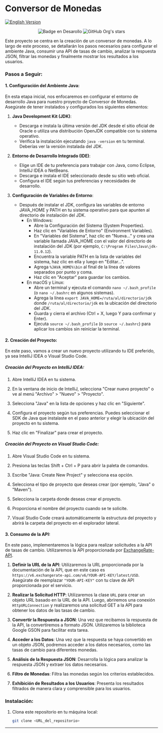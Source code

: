# Conversor de Monedas


[![English Version](https://img.shields.io/badge/English%20Version-README.md-blue)](README.md)


<p align="center">
  <img src="https://img.shields.io/badge/STATUS-EN%20DESARROLLO-yellow" alt="Badge en Desarollo">
  <img src="https://img.shields.io/github/stars/atomikbiohazard?style=social" alt="GitHub Org's stars">
</p>


Este proyecto se centra en la creación de un conversor de monedas. A lo largo de este proceso, se detallarán los pasos necesarios para configurar el ambiente Java, consumir una API de tasas de cambio, analizar la respuesta JSON, filtrar las monedas y finalmente mostrar los resultados a los usuarios.


### Pasos a Seguir:

#### 1. Configuración del Ambiente Java:

En esta etapa inicial, nos enfocaremos en configurar el entorno de desarrollo Java para nuestro proyecto de Conversor de Monedas. Asegúrate de tener instalados y configurados los siguientes elementos:

1. **Java Development Kit (JDK)**:
   - Descarga e instala la última versión del JDK desde el sitio oficial de Oracle o utiliza una distribución OpenJDK compatible con tu sistema operativo.
   - Verifica la instalación ejecutando `java -version` en tu terminal. Deberías ver la versión instalada del JDK.

2. **Entorno de Desarrollo Integrado (IDE)**:
   - Elige un IDE de tu preferencia para trabajar con Java, como Eclipse, IntelliJ IDEA o NetBeans.
   - Descarga e instala el IDE seleccionado desde su sitio web oficial.
   - Configura el IDE según tus preferencias y necesidades de desarrollo.

3. **Configuración de Variables de Entorno**:
   - Después de instalar el JDK, configura las variables de entorno JAVA_HOME y PATH en tu sistema operativo para que apunten al directorio de instalación del JDK.
     - En Windows:
       - Abre la Configuración del Sistema (System Properties).
       - Haz clic en "Variables de Entorno" (Environment Variables).
       - En "Variables del Sistema", haz clic en "Nueva..." y crea una variable llamada JAVA_HOME con el valor del directorio de instalación del JDK (por ejemplo, `C:\Program Files\Java\jdk-11.0.12`).
       - Encuentra la variable PATH en la lista de variables del sistema, haz clic en ella y luego en "Editar...".
       - Agrega `%JAVA_HOME%\bin` al final de la línea de valores separados por punto y coma.
       - Haz clic en "Aceptar" para guardar los cambios.
     - En macOS y Linux:
       - Abre un terminal y ejecuta el comando `nano ~/.bash_profile` (o `nano ~/.bashrc` en algunos sistemas).
       - Agrega la línea `export JAVA_HOME=/ruta/al/directorio/jdk` donde `/ruta/al/directorio/jdk` es la ubicación del directorio del JDK.
       - Guarda y cierra el archivo (Ctrl + X, luego Y para confirmar y Enter).
       - Ejecuta `source ~/.bash_profile` (o `source ~/.bashrc`) para aplicar los cambios sin reiniciar la terminal.


#### 2. Creación del Proyecto:

En este paso, vamos a crear un nuevo proyecto utilizando tu IDE preferido, ya sea IntelliJ IDEA o Visual Studio Code.

##### Creación del Proyecto en IntelliJ IDEA:

1. Abre IntelliJ IDEA en tu sistema.

2. En la ventana de inicio de IntelliJ, selecciona "Crear nuevo proyecto" o ve al menú "Archivo" > "Nuevo" > "Proyecto".

3. Selecciona "Java" en la lista de opciones y haz clic en "Siguiente".

4. Configura el proyecto según tus preferencias. Puedes seleccionar el SDK de Java que instalaste en el paso anterior y elegir la ubicación del proyecto en tu sistema.

5. Haz clic en "Finalizar" para crear el proyecto.

##### Creación del Proyecto en Visual Studio Code:

1. Abre Visual Studio Code en tu sistema.

2. Presiona las teclas Shift + Ctrl + P para abrir la paleta de comandos.

3. Escribe "Java: Create New Project" y selecciona esa opción.

4. Selecciona el tipo de proyecto que deseas crear (por ejemplo, "Java" o "Maven").

5. Selecciona la carpeta donde deseas crear el proyecto.

6. Proporciona el nombre del proyecto cuando se te solicite.

7. Visual Studio Code creará automáticamente la estructura del proyecto y abrirá la carpeta del proyecto en el explorador lateral.


#### 3. Consumo de la API:

En este paso, implementaremos la lógica para realizar solicitudes a la API de tasas de cambio. Utilizaremos la API proporcionada por [ExchangeRate-API](https://www.exchangerate-api.com).

1. **Definir la URL de la API**: Utilizaremos la URL proporcionada por la documentación de la API, que en este caso es `https://v6.exchangerate-api.com/v6/YOUR-API-KEY/latest/USD`. Asegúrate de reemplazar `"YOUR-API-KEY"` con tu clave de API proporcionada por el servicio.

2. **Realizar la Solicitud HTTP**: Utilizaremos la clase `URL` para crear un objeto URL basado en la URL de la API. Luego, abriremos una conexión `HttpURLConnection` y realizaremos una solicitud GET a la API para obtener los datos de las tasas de cambio.

3. **Convertir la Respuesta a JSON**: Una vez que recibamos la respuesta de la API, la convertiremos a formato JSON. Utilizaremos la biblioteca Google GSON para facilitar esta tarea.

4. **Acceder a los Datos**: Una vez que la respuesta se haya convertido en un objeto JSON, podremos acceder a los datos necesarios, como las tasas de cambio para diferentes monedas.


4. **Análisis de la Respuesta JSON**: Desarrolla la lógica para analizar la respuesta JSON y extraer los datos necesarios.

5. **Filtro de Monedas**: Filtra las monedas según los criterios establecidos.

6. **Exhibición de Resultados a los Usuarios**: Presenta los resultados filtrados de manera clara y comprensible para los usuarios.


### Instalación:

1. Clona este repositorio en tu máquina local:

   ```sh
   git clone <URL_del_repositorio>
   ```

---